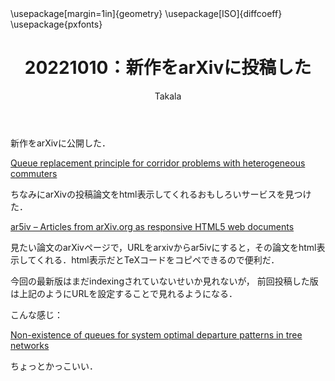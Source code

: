 ﻿---
title: 20221010：新作をarXivに投稿した
yesterday: 20221009
tomorrow: 20221011
days: 18
author: Takala
header-includes:
  - \usepackage[margin=1in]{geometry}
  - \usepackage[ISO]{diffcoeff}
  - \usepackage{pxfonts}
---


新作をarXivに公開した．

[Queue replacement principle for corridor problems with heterogeneous commuters](https://arxiv.org/abs/2210.03357)


ちなみにarXivの投稿論文をhtml表示してくれるおもしろいサービスを見つけた．


[ar5iv – Articles from arXiv.org as responsive HTML5 web documents](https://ar5iv.labs.arxiv.org/)


見たい論文のarXivページで，URLをarxivからar5ivにすると，その論文をhtml表示してくれる．html表示だとTeXコードをコピペできるので便利だ．


今回の最新版はまだindexingされていないせいか見れないが，
前回投稿した版は上記のようにURLを設定することで見れるようになる．

こんな感じ：

[Non-existence of queues for system optimal departure patterns in tree networks](https://ar5iv.labs.arxiv.org/html/2205.06015)


ちょっとかっこいい．


